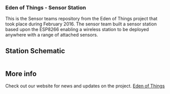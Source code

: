 ### Eden of Things - Sensor Station

This is the Sensor teams repository from the Eden of Things project that took place during February 2016. The sensor team built a sensor station based upon the ESP8266 enabling a wireless station to be deployed anywhere with a range of attached sensors.

## Station Schematic

<img src="" />

## More info
Check out our website for news and updates on the project.
[Eden of Things](http://codeclub.cornwall.ac.uk/EdenOfThings)
